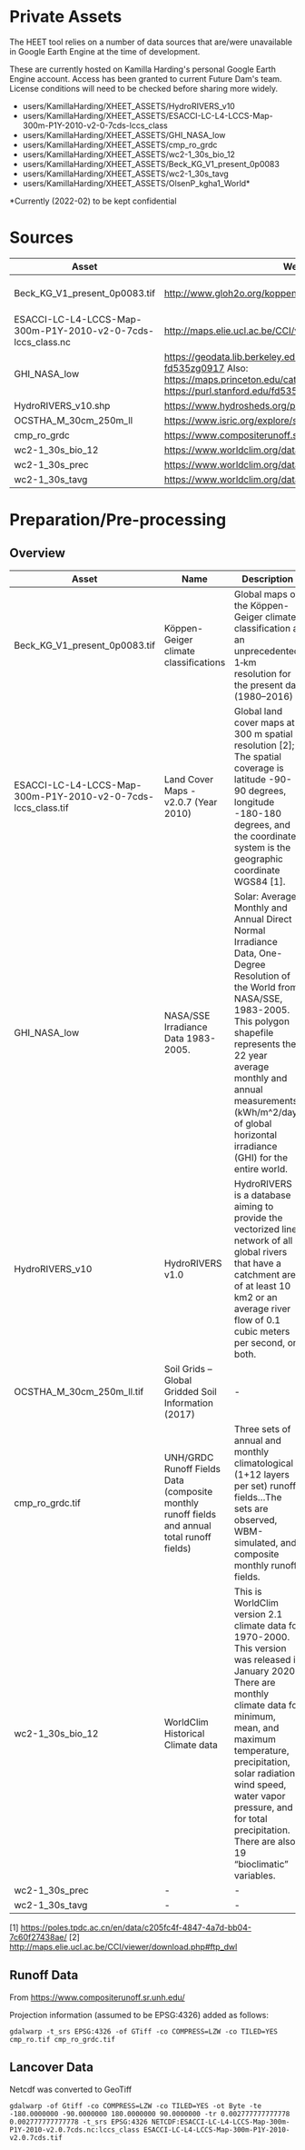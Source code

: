 # Private Assets

The HEET tool relies on a number of data sources that are/were unavailable in Google Earth Engine
at the time of development.

These are currently hosted on Kamilla Harding's personal Google Earth Engine account.
Access has been granted to current Future Dam's team. 
License conditions will need to be checked before sharing more widely.

- users/KamillaHarding/XHEET_ASSETS/HydroRIVERS_v10
- users/KamillaHarding/XHEET_ASSETS/ESACCI-LC-L4-LCCS-Map-300m-P1Y-2010-v2-0-7cds-lccs_class
- users/KamillaHarding/XHEET_ASSETS/GHI_NASA_low
- users/KamillaHarding/XHEET_ASSETS/cmp_ro_grdc
- users/KamillaHarding/XHEET_ASSETS/wc2-1_30s_bio_12
- users/KamillaHarding/XHEET_ASSETS/Beck_KG_V1_present_0p0083
- users/KamillaHarding/XHEET_ASSETS/wc2-1_30s_tavg
- users/KamillaHarding/XHEET_ASSETS/OlsenP_kgha1_World*

*Currently (2022-02) to be kept confidential

# Sources

|     Asset                                                          |     Website                                                                                                                                                                                |     Data url                                                                                                                           |
|--------------------------------------------------------------------|--------------------------------------------------------------------------------------------------------------------------------------------------------------------------------------------|----------------------------------------------------------------------------------------------------------------------------------------|
|     Beck_KG_V1_present_0p0083.tif                                  |     http://www.gloh2o.org/koppen/                                                                                                                                                          |     https://figshare.com/articles/dataset/Present_and_future_K_ppen-Geiger_climate_classification_maps_at_1-km_resolution/6396959/2    |
|     ESACCI-LC-L4-LCCS-Map-300m-P1Y-2010-v2-0-7cds-lccs_class.nc    |     http://maps.elie.ucl.ac.be/CCI/viewer/download.php                                                                                                                                     |     http://maps.elie.ucl.ac.be/CCI/viewer/download.php                                                                                 |
|     GHI_NASA_low                                                   |     https://geodata.lib.berkeley.edu/catalog/stanford-fd535zg0917           Also:     https://maps.princeton.edu/catalog/stanford-xx487wn6207     https://purl.stanford.edu/fd535zg0917    |     https://geodata.lib.berkeley.edu/catalog/stanford-fd535zg0917     [https://purl.stanford.edu/fd535zg0917]                          |
|     HydroRIVERS_v10.shp                                            |     https://www.hydrosheds.org/page/hydrorivers                                                                                                                                            |     https://www.hydrosheds.org/page/hydrorivers                                                                                        |
|     OCSTHA_M_30cm_250m_ll                                          |     https://www.isric.org/explore/soilgrids/faq-soilgrids-2017                                                                                                                             |     https://files.isric.org/soilgrids/former/2017-03-10/data/                                                                          |
|     cmp_ro_grdc                                            |     https://www.compositerunoff.sr.unh.edu/html/Runoff/index.html                                                                                                                          |     https://www.compositerunoff.sr.unh.edu/html/Runoff/index.html                                                                      |
|     wc2-1_30s_bio_12                                               |     https://www.worldclim.org/data/worldclim21.html#                                                                                                                                       |     https://www.worldclim.org/data/worldclim21.html#                                                                                   |
|     wc2-1_30s_prec                                                 |     https://www.worldclim.org/data/worldclim21.html#                                                                                                                                       |     https://www.worldclim.org/data/worldclim21.html#                                                                                   |
|     wc2-1_30s_tavg                                                 |     https://www.worldclim.org/data/worldclim21.html#                                                                                                                                       |     https://www.worldclim.org/data/worldclim21.html#                                                                                   |

# Preparation/Pre-processing

## Overview

|     Asset                                                                 |     Name                                                                                                    |     Description                                                                                                                                                                                                                                                                                                                              |     Pre-processing Notes                                                                                                                               |
|---------------------------------------------------------------------------|-------------------------------------------------------------------------------------------------------------|----------------------------------------------------------------------------------------------------------------------------------------------------------------------------------------------------------------------------------------------------------------------------------------------------------------------------------------------|--------------------------------------------------------------------------------------------------------------------------------------------------------|
|     Beck_KG_V1_present_0p0083.tif                                         |     Köppen-Geiger climate classifications                                                                   |     Global maps of the   Köppen-Geiger climate classification at an unprecedented 1‑km resolution for   the present day (1980–2016)                                                                                                                                                                                                          |     No pre-processing.                                                                                                                                 |
|     ESACCI-LC-L4-LCCS-Map-300m-P1Y-2010-v2-0-7cds-lccs_class.tif          |     Land Cover Maps - v2.0.7     (Year 2010)                                                                |     Global land cover maps   at 300 m spatial resolution [2]; The spatial coverage is latitude -90-90   degrees, longitude -180-180 degrees, and the coordinate system is the   geographic coordinate WGS84 [1].                                                                                                                             |     Data downloaded in netcdf format converted to GeoTiff using example code from:     http://maps.elie.ucl.ac.be/CCI/viewer/download.php#ftp_dwl    |
|     GHI_NASA_low                                                          |     NASA/SSE Irradiance Data 1983-2005.                                                                     |     Solar: Average Monthly and Annual Direct Normal Irradiance Data,   One-Degree Resolution of the World from NASA/SSE, 1983-2005.           This polygon shapefile   represents the 22 year average monthly and annual measurements (kWh/m^2/day)   of global horizontal irradiance (GHI) for the entire world.                            |     No pre-processing.                                                                                                                                 |
|     HydroRIVERS_v10                                                       |     HydroRIVERS v1.0                                                                                        |     HydroRIVERS is a database aiming to   provide the vectorized line network of all global rivers that have a   catchment area of at least 10 km2 or an average river flow of 0.1 cubic   meters per second, or both.                                                                                                                       |     No pre-processing.                                                                                                                                 |
|     OCSTHA_M_30cm_250m_ll.tif                                             |     Soil Grids – Global   Gridded Soil Information (2017)                                                   |     -                                                                                                                                                                                                                                                                                                                                        |     No pre-processing.                                                                                                                                 |
|     cmp_ro_grdc.tif                                                       |     UNH/GRDC Runoff Fields   Data     (composite   monthly runoff fields and annual total runoff fields)    |     Three sets of annual   and monthly climatological (1+12 layers per set)     runoff fields…The sets   are     observed, WBM-simulated, and composite monthly runoff fields.                                                                                                                                                               |     Pre-processing to add Projection information                                                                                       |
|     wc2-1_30s_bio_12                                                      |     WorldClim Historical   Climate data                                                                     |     This is WorldClim version 2.1 climate data for 1970-2000. This version   was released in January 2020.     There are monthly climate data for minimum, mean, and maximum   temperature, precipitation, solar radiation, wind speed, water vapor   pressure, and for total precipitation. There are also 19 “bioclimatic”   variables.    |     No pre-processing                                                                                                                                  |
|     wc2-1_30s_prec                                                        |     -                                                                                                       |     -                                                                                                                                                                                                                                                                                                                                        |     -                                                                                                                                                  |
|     wc2-1_30s_tavg                                                        |     -                                                                                                       |     -                                                                                                                                                                                                                                                                                                                                        |     -                                                                                                                                                  |

[1] https://poles.tpdc.ac.cn/en/data/c205fc4f-4847-4a7d-bb04-7c60f27438ae/
[2] http://maps.elie.ucl.ac.be/CCI/viewer/download.php#ftp_dwl

## Runoff Data
From https://www.compositerunoff.sr.unh.edu/

Projection information (assumed to be EPSG:4326)  added as follows:

```
gdalwarp -t_srs EPSG:4326 -of GTiff -co COMPRESS=LZW -co TILED=YES cmp_ro.tif cmp_ro_grdc.tif
```

## Lancover Data

Netcdf was converted to GeoTiff
```
gdalwarp -of Gtiff -co COMPRESS=LZW -co TILED=YES -ot Byte -te -180.0000000 -90.0000000 180.0000000 90.0000000 -tr 0.002777777777778 0.002777777777778 -t_srs EPSG:4326 NETCDF:ESACCI-LC-L4-LCCS-Map-300m-P1Y-2010-v2.0.7cds.nc:lccs_class ESACCI-LC-L4-LCCS-Map-300m-P1Y-2010-v2.0.7cds.tif
```
